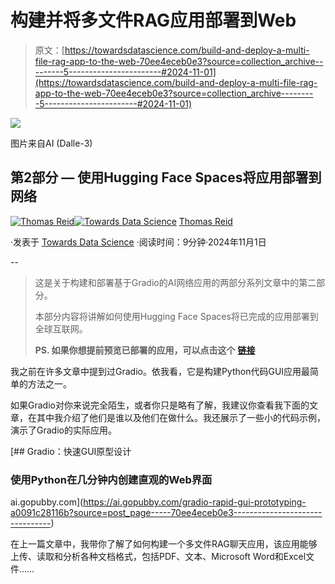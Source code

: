 # 构建并将多文件RAG应用部署到Web

> 原文：[https://towardsdatascience.com/build-and-deploy-a-multi-file-rag-app-to-the-web-70ee4eceb0e3?source=collection_archive---------5-----------------------#2024-11-01](https://towardsdatascience.com/build-and-deploy-a-multi-file-rag-app-to-the-web-70ee4eceb0e3?source=collection_archive---------5-----------------------#2024-11-01)

![](../Images/91f82c175d18f1ac2468a080f7e79b83.png)

图片来自AI (Dalle-3)

## 第2部分 — 使用Hugging Face Spaces将应用部署到网络

[](https://medium.com/@thomas_reid?source=post_page---byline--70ee4eceb0e3--------------------------------)[![Thomas Reid](../Images/c1b4e5f577272633ba07e5dbfd21c02d.png)](https://medium.com/@thomas_reid?source=post_page---byline--70ee4eceb0e3--------------------------------)[](https://towardsdatascience.com/?source=post_page---byline--70ee4eceb0e3--------------------------------)[![Towards Data Science](../Images/a6ff2676ffcc0c7aad8aaf1d79379785.png)](https://towardsdatascience.com/?source=post_page---byline--70ee4eceb0e3--------------------------------) [Thomas Reid](https://medium.com/@thomas_reid?source=post_page---byline--70ee4eceb0e3--------------------------------)

·发表于 [Towards Data Science](https://towardsdatascience.com/?source=post_page---byline--70ee4eceb0e3--------------------------------) ·阅读时间：9分钟·2024年11月1日

--

> 这是关于构建和部署基于Gradio的AI网络应用的两部分系列文章中的第二部分。
> 
> 本部分内容将讲解如何使用Hugging Face Spaces将已完成的应用部署到全球互联网。
> 
> **PS. 如果你想提前预览已部署的应用，可以点击这个** [**链接**](https://huggingface.co/spaces/taupirho/gradio_multi_file_rag)

我之前在许多文章中提到过Gradio。依我看，它是构建Python代码GUI应用最简单的方法之一。

如果Gradio对你来说完全陌生，或者你只是略有了解，我建议你查看我下面的文章，在其中我介绍了他们是谁以及他们在做什么。我还展示了一些小的代码示例，演示了Gradio的实际应用。

[](https://ai.gopubby.com/gradio-rapid-gui-prototyping-a0091c28116b?source=post_page-----70ee4eceb0e3--------------------------------) [## Gradio：快速GUI原型设计

### 使用Python在几分钟内创建直观的Web界面

ai.gopubby.com](https://ai.gopubby.com/gradio-rapid-gui-prototyping-a0091c28116b?source=post_page-----70ee4eceb0e3--------------------------------)

在上一篇文章中，我带你了解了如何构建一个多文件RAG聊天应用，该应用能够上传、读取和分析各种文档格式，包括PDF、文本、Microsoft Word和Excel文件……

